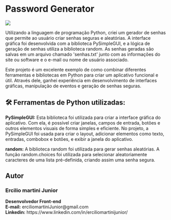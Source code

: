 <h1> Password Generator </h1>

<img src="https://img.shields.io/badge/Python-3776AB.svg?style=for-the-badge&logo=Python&logoColor=white"/>
<p> Utilizando a linguagem de programação Python, criei um gerador de senhas que permite ao usuário criar senhas seguras e aleatórias. A interface gráfica foi desenvolvida com a biblioteca PySimpleGUI, e a lógica de geração de senhas utiliza a biblioteca random. As senhas geradas são salvas em um arquivo chamado 'senhas.txt' junto com as informações do site ou software e o e-mail ou nome de usuário associado.</p>

<p> Este projeto é um excelente exemplo de como combinar diferentes ferramentas e bibliotecas em Python para criar um aplicativo funcional e útil. Através dele, ganhei experiência em desenvolvimento de interfaces gráficas, manipulação de eventos e geração de senhas seguras.</p>

<h2> 🛠️ Ferramentas de Python utilizadas: </h2>

<p> <strong>PySimpleGUI:</strong> Esta biblioteca foi utilizada para criar a interface gráfica do aplicativo. Com ela, é possível criar janelas, campos de entrada, botões e outros elementos visuais de forma simples e eficiente. No projeto, a PySimpleGUI foi usada para criar o layout, adicionar elementos como texto, entradas, combobox e botões, e exibir a janela do aplicativo.</p>

<p> <strong>random:</strong> A biblioteca random foi utilizada para gerar senhas aleatórias. A função random.choices foi utilizada para selecionar aleatoriamente caracteres de uma lista pré-definida, criando assim uma senha segura.</p>

<h2>Autor</h2>
<h3>Ercilio martini Junior</h3>
<p><strong>Desenvolvedor Front-end</strong><br>
<strong>E-mail:</strong> erciliomartiniJunior@gmail.com<br>
<strong>Linkedin:</strong> https://www.linkedin.com/in/erciliomartinijunior/</p>
